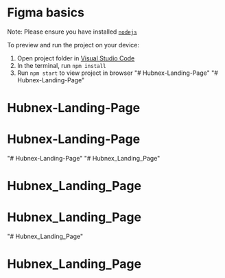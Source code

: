
  # Figma basics

  Note: Please ensure you have installed <code><a href="https://nodejs.org/en/download/">nodejs</a></code>

  To preview and run the project on your device:
  1) Open project folder in <a href="https://code.visualstudio.com/download">Visual Studio Code</a>
  2) In the terminal, run `npm install`
  3) Run `npm start` to view project in browser
  "# Hubnex-Landing-Page" 
"# Hubnex-Landing-Page" 
# Hubnex-Landing-Page
# Hubnex-Landing-Page
"# Hubnex-Landing-Page" 
"# Hubnex_Landing_Page" 
# Hubnex_Landing_Page
# Hubnex_Landing_Page
"# Hubnex_Landing_Page" 
# Hubnex_Landing_Page
